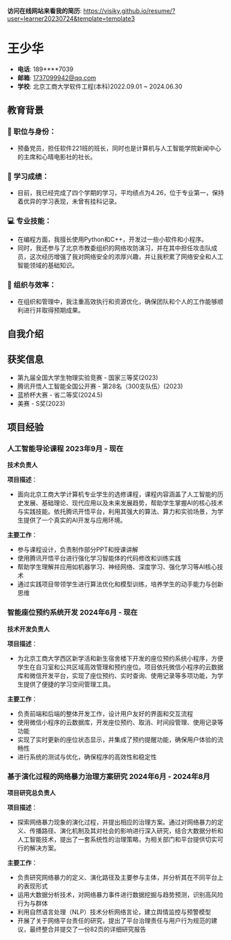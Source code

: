 
**访问在线网站来看我的简历**: https://visiky.github.io/resume/?user=learner20230724&template=template3


# 王少华
- **电话**: 189****7039
- **邮箱**: 1737099942@qq.com
- **学校**: 北京工商大学软件工程(本科)2022.09.01 ~ 2024.06.30

## 教育背景
### 🔧 职位与身份：
- 预备党员，担任软件221班的班长，同时也是计算机与人工智能学院新闻中心的主席和心晴电影社的社长。

### 🌟 学习成绩：
- 目前，我已经完成了四个学期的学习，平均绩点为4.26，位于专业第一，保持着优异的学习表现，未曾有挂科记录。

### 💻 专业技能：
- 在编程方面，我擅长使用Python和C++，开发过一些小软件和小程序。
- 同时，我还参与了北京市教委组织的网络攻防演习，并在其中担任攻击队成员，这次经历增强了我对网络安全的浓厚兴趣，并让我积累了网络安全和人工智能领域的基础知识。

### 🎯 组织与效率：
- 在组织和管理中，我注重高效执行和资源优化，确保团队和个人的工作能够顺利进行并取得预期成果。

## 自我介绍

## 获奖信息
- 第九届全国大学生物理实验竞赛 - 国家三等奖(2023)
- 腾讯开悟人工智能全国公开赛 - 第28名（300支队伍）(2023)
- 蓝桥杯大赛 - 省二等奖(2024.5)
- 美赛 - S奖(2023)

## 项目经验

### 人工智能导论课程 2023年9月 - 现在
**技术负责人**

**项目描述**：
- 面向北京工商大学计算机专业学生的选修课程，课程内容涵盖了人工智能的历史发展、基础理论、现代应用以及未来发展趋势，帮助学生掌握AI的核心技术与实践技能。依托腾讯开悟平台，利用其强大的算法、算力和实验场景，为学生提供了一个真实的AI开发与应用环境。

**主要工作**：
- 参与课程设计，负责制作部分PPT和授课讲解
- 使用腾讯开悟平台进行强化学习智能体的代码修改和训练实践
- 帮助学生理解并应用如机器学习、神经网络、深度学习、强化学习等AI核心技术
- 通过实践项目带领学生进行算法优化和模型训练，培养学生的动手能力与创新思维

### 智能座位预约系统开发 2024年6月 - 现在
**技术开发负责人**

**项目描述**：
- 为北京工商大学西区新学活和新生宿舍楼下开发的座位预约系统小程序，方便学生在自习室和公共区域高效管理和预约座位。项目依托微信小程序的云数据库和微信开发平台，实现了座位预约、实时查询、使用记录等多项功能，为学生提供了便捷的学习空间管理工具。

**主要工作**：
- 负责前端和后端的整体开发工作，设计用户友好的界面和交互流程
- 使用微信小程序的云数据库，开发座位预约、取消、时间段管理、使用记录等功能
- 实现了实时更新的座位状态显示，并集成了预约提醒功能，确保用户体验的流畅性
- 进行系统的测试与优化，确保程序的高效性和稳定性

### 基于演化过程的网络暴力治理方案研究 2024年6月 - 2024年8月
**项目研究总负责人**

**项目描述**：
- 探索网络暴力现象的演化过程，并提出相应的治理方案。通过对网络暴力的定义、传播路径、演化机制及其对社会的影响进行深入研究，结合大数据分析和人工智能技术，提出了一套系统性的治理策略，为相关部门和平台提供切实可行的解决方案。

**主要工作**：
- 负责研究网络暴力的定义、演化路径及主要参与主体，并分析其在不同平台上的表现形式
- 运用大数据分析技术，对网络暴力事件进行数据挖掘与趋势预测，识别高风险行为与群体
- 利用自然语言处理（NLP）技术分析网络言论，建立舆情监控与预警模型
- 开展了关于网络平台责任的研究，提出了平台治理责任与用户行为规范的建议，最终整合并提交了一份82页的详细研究报告
